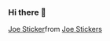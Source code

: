 ### Hi there 👋


<div class="tenor-gif-embed" data-postid="21317604" data-share-method="host" data-aspect-ratio="1.28" data-width="100%"><a href="https://tenor.com/view/joe-gif-21317604">Joe Sticker</a>from <a href="https://tenor.com/search/joe-stickers">Joe Stickers</a></div> <script type="text/javascript" async src="https://tenor.com/embed.js"></script>
